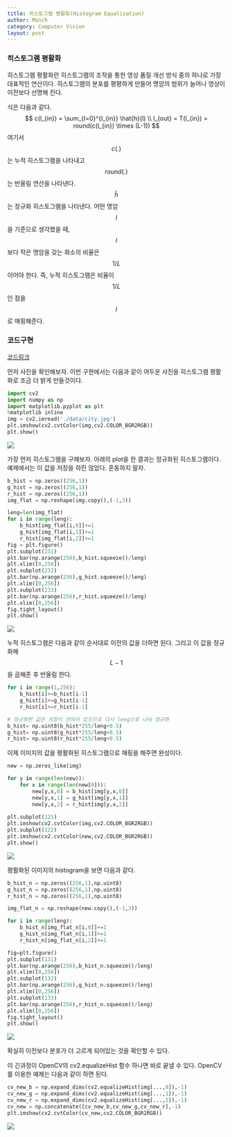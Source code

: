 ```yaml
---
title: 히스토그램 평활화(Histogram Equalization)
author: Monch
category: Computer Vision
layout: post
---
```


<h3>히스토그램 평활화</h3>

히스토그램 평활화란 히스토그램의 조작을 통한 영상 품질 개선 방식 중의 하나로 가장 대표적인 연산이다.
히스토그램의 분포를 평평하게 만들어 명암의 범위가 늘어나 영상이 이전보다 선명해 진다.

식은 다음과 같다.
$$
c(l_{in}) = \sum_{l=0}^{l_{in}} \hat{h}(l) \\
l_{out} = T(l_{in}) = round(c(l_{in}) \times (L-1))
$$
여기서 $$c(.)$$는 누적 히스토그램을 나타내고 $$round(.)$$는 반올림 연산을 나타낸다. $$\hat{h}$$는 정규화 히스토그램을 나타낸다.
어떤 명암 $$l$$을 기준으로 생각했을 때, $$l$$보다 작은 명암을 갖는 화소의 비율은 $$1/L$$이어야 한다.
즉, 누적 히스토그램은 비율이 $$1/L$$인 점을 $$l$$로 매핑해준다.



<h3>코드구현</h3>

[코드링크](https://github.com/Songminkee/computer_vision/blob/master/histogram_equalization.ipynb)

먼저 사진을 확인해보자. 이번 구현에서는 다음과 같이 어두운 사진을 히스토그램 평활화로 조금 더 밝게 만들것이다.

```python
import cv2
import numpy as np
import matplotlib.pyplot as plt
%matplotlib inline
img = cv2.imread('./data/city.jpg')
plt.imshow(cv2.cvtColor(img,cv2.COLOR_BGR2RGB))
plt.show()
```

<img src="{{'assets/picture/histogram_equal_ex1.jpg' | relative_url}}">

가장 먼저 히스토그램을 구해보자. 아래의 plot을 한 결과는 정규화된 히스토그램이다. 예제에서는 이 값을 저장을 하진 않았다. 혼동하지 말자.

```python
b_hist = np.zeros((256,1))
g_hist = np.zeros((256,1))
r_hist = np.zeros((256,1))
img_flat = np.reshape(img.copy(),(-1,3))

leng=len(img_flat)
for i in range(leng):
    b_hist[img_flat[i,0]]+=1
    g_hist[img_flat[i,1]]+=1
    r_hist[img_flat[i,2]]+=1
fig = plt.figure()
plt.subplot(231)
plt.bar(np.arange(256),b_hist.squeeze()/leng)
plt.xlim([0,256])
plt.subplot(232)
plt.bar(np.arange(256),g_hist.squeeze()/leng)
plt.xlim([0,256])
plt.subplot(233)
plt.bar(np.arange(256),r_hist.squeeze()/leng)
plt.xlim([0,256])
fig.tight_layout()
plt.show()
```

<img src="{{'assets/picture/histogram_equal_ex2.jpg' | relative_url}}">

누적 히스토그램은 다음과 같이 순서대로 이전의 값을 더하면 된다. 그리고 이 값을 정규화해 $$L-1$$을 곱해준 후 반올림 한다.

```python
for i in range(1,256):
    b_hist[i]+=b_hist[i-1]
    g_hist[i]+=g_hist[i-1]
    r_hist[i]+=r_hist[i-1]

# 정규화한 값은 저장이 안되어 있으므로 다시 leng으로 나눠 정규화
b_hist= np.uint8(b_hist*255/leng+0.5)
g_hist= np.uint8(g_hist*255/leng+0.5)
r_hist= np.uint8(r_hist*255/leng+0.5)
```

이제 이미지의 값을 평활화된 히스토그램으로 매핑을 해주면 완성이다.

```python
new = np.zeros_like(img)

for y in range(len(new)):
    for x in range(len(new[0])):
        new[y,x,0] = b_hist[img[y,x,0]]
        new[y,x,1] = g_hist[img[y,x,1]]
        new[y,x,2] = r_hist[img[y,x,2]]
        
plt.subplot(121)
plt.imshow(cv2.cvtColor(img,cv2.COLOR_BGR2RGB))
plt.subplot(122)
plt.imshow(cv2.cvtColor(new,cv2.COLOR_BGR2RGB))
plt.show()
```

<img src="{{'assets/picture/histogram_equal_ex3.jpg' | relative_url}}">

평활화된 이미지의 histogram을 보면 다음과 같다.

```python
b_hist_n = np.zeros((256,1),np.uint8)
g_hist_n = np.zeros((256,1),np.uint8)
r_hist_n = np.zeros((256,1),np.uint8)

img_flat_n = np.reshape(new.copy(),(-1,3))

for i in range(leng):
    b_hist_n[img_flat_n[i,0]]+=1
    g_hist_n[img_flat_n[i,1]]+=1
    r_hist_n[img_flat_n[i,2]]+=1

fig=plt.figure()
plt.subplot(131)
plt.bar(np.arange(256),b_hist_n.squeeze()/leng)
plt.xlim([0,256])
plt.subplot(132)
plt.bar(np.arange(256),g_hist_n.squeeze()/leng)
plt.xlim([0,256])
plt.subplot(133)
plt.bar(np.arange(256),r_hist_n.squeeze()/leng)
plt.xlim([0,256])
fig.tight_layout()
plt.show()
```

<img src="{{'assets/picture/histogram_equal_ex4.jpg' | relative_url}}">

확실히 이전보다 분포가 더 고르게 되어있는 것을 확인할 수 있다.

이 긴과정이 OpenCV의 cv2.equalizeHist 함수 하나면 바로 끝낼 수 있다.
OpenCV를 이용한 예제는 다음과 같이 하면 된다.

```python
cv_new_b = np.expand_dims(cv2.equalizeHist(img[...,0]),-1)
cv_new_g = np.expand_dims(cv2.equalizeHist(img[...,1]),-1)
cv_new_r = np.expand_dims(cv2.equalizeHist(img[...,2]),-1)
cv_new = np.concatenate([cv_new_b,cv_new_g,cv_new_r],-1)
plt.imshow(cv2.cvtColor(cv_new,cv2.COLOR_BGR2RGB))
```

<img src="{{'assets/picture/histogram_equal_ex5.jpg' | relative_url}}">